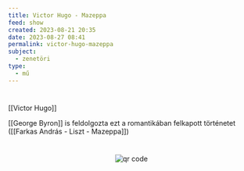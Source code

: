 ```yaml
---
title: Victor Hugo - Mazeppa
feed: show
created: 2023-08-21 20:35
date: 2023-08-27 08:41
permalink: victor-hugo-mazeppa
subject:
  - zenetöri
type:
  - mű
---
```

#

[[Victor Hugo]]

[[George Byron]] is feldolgozta ezt a romantikában felkapott történetet ([[Farkas András - Liszt - Mazeppa]])



#
<p style="text-align: center;"><img src="https://chart.googleapis.com/chart?cht=qr&chl=https://notes.andrasdenes.com/victor-hugo-mazeppa&chs=180x180&choe=UTF-8&chld=L|2" alt="qr code"></p>


